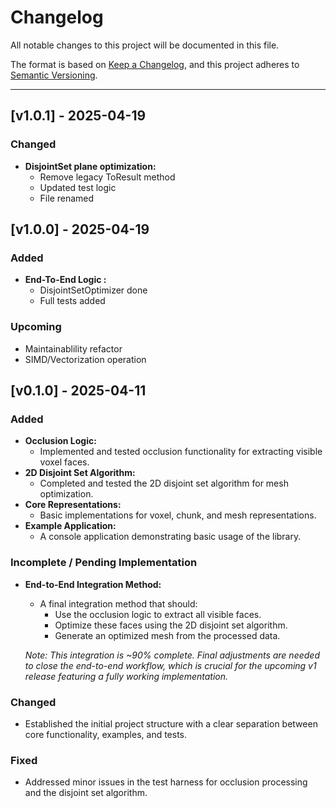 # Changelog

All notable changes to this project will be documented in this file.

The format is based on [Keep a Changelog](https://keepachangelog.com/en/1.0.0/),
and this project adheres to [Semantic Versioning](https://semver.org/spec/v2.0.0.html).

---
## [v1.0.1] - 2025-04-19
### Changed
- **DisjointSet plane optimization:** 
  - Remove legacy ToResult method
  - Updated test logic
  - File renamed


## [v1.0.0] - 2025-04-19
### Added 
- **End-To-End Logic :**
  - DisjointSetOptimizer done
  - Full tests added
### Upcoming
- Maintainablility refactor
- SIMD/Vectorization operation


## [v0.1.0] - 2025-04-11
### Added
- **Occlusion Logic:**  
  - Implemented and tested occlusion functionality for extracting visible voxel faces.
- **2D Disjoint Set Algorithm:**  
  - Completed and tested the 2D disjoint set algorithm for mesh optimization.
- **Core Representations:**  
  - Basic implementations for voxel, chunk, and mesh representations.
- **Example Application:**  
  - A console application demonstrating basic usage of the library.

### Incomplete / Pending Implementation
- **End-to-End Integration Method:**  
  - A final integration method that should:
    - Use the occlusion logic to extract all visible faces.
    - Optimize these faces using the 2D disjoint set algorithm.
    - Generate an optimized mesh from the processed data.
    
  *Note: This integration is ~90% complete. Final adjustments are needed to close the end-to-end workflow, which is crucial for the upcoming v1 release featuring a fully working implementation.*

### Changed
- Established the initial project structure with a clear separation between core functionality, examples, and tests.

### Fixed
- Addressed minor issues in the test harness for occlusion processing and the disjoint set algorithm.
